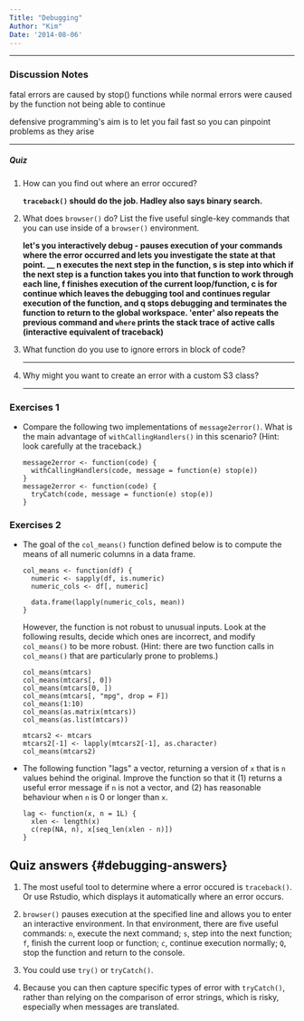 ```yaml
---
Title: "Debugging"
Author: "Kim"
Date: '2014-08-06'
---
```


***

### Discussion Notes

fatal errors are caused by stop() functions while normal errors were caused by the function not being able to continue

defensive programming's aim is to let you fail fast so you can pinpoint problems as they arise


***

##### Quiz

1. How can you find out where an error occured?

	**`traceback()` should do the job.  Hadley also says binary search.**

1. What does `browser()` do? List the five useful single-key commands
   that you can use inside of a `browser()` environment.
   
   **let's you interactively debug - pauses execution of your commands where the error occurred and lets you investigate the state at that point.
     __ n executes the next step in the function, s is step into which if the next 
    step is a function takes you into that function to work through each line, 
    f finishes execution of the current loop/function, c is for continue which leaves the debugging
     tool and continues regular execution of the function, and q stops debugging and terminates the function to return to the global
      workspace. 'enter' also repeats the previous command and `where` prints the stack trace of active calls (interactive equivalent of traceback)**
   
1. What function do you use to ignore errors in block of code?

	** **

1. Why might you want to create an error with a custom S3 class?

	** **



### Exercises 1

* Compare the following two implementations of `message2error()`. What is the
  main advantage of `withCallingHandlers()` in this scenario? (Hint: look
  carefully at the traceback.)

    ```{r}
    message2error <- function(code) {
      withCallingHandlers(code, message = function(e) stop(e))
    }
    message2error <- function(code) {
      tryCatch(code, message = function(e) stop(e))
    }
    ```


### Exercises 2

* The goal of the `col_means()` function defined below is to compute the means
  of all numeric columns in a data frame.

    ```{r}
    col_means <- function(df) {
      numeric <- sapply(df, is.numeric)
      numeric_cols <- df[, numeric]

      data.frame(lapply(numeric_cols, mean))
    }
    ```

    However, the function is not robust to unusual inputs. Look at
    the following results, decide which ones are incorrect, and modify
    `col_means()` to be more robust. (Hint: there are two function calls
    in `col_means()` that are particularly prone to problems.)

    ```{r, eval = FALSE}
    col_means(mtcars)
    col_means(mtcars[, 0])
    col_means(mtcars[0, ])
    col_means(mtcars[, "mpg", drop = F])
    col_means(1:10)
    col_means(as.matrix(mtcars))
    col_means(as.list(mtcars))

    mtcars2 <- mtcars
    mtcars2[-1] <- lapply(mtcars2[-1], as.character)
    col_means(mtcars2)
    ```

* The following function "lags" a vector, returning a version of `x` that is `n`
  values behind the original. Improve the function so that it (1) returns a
  useful error message if `n` is not a vector, and (2) has reasonable behaviour
  when `n` is 0 or longer than `x`.

    ```{r}
    lag <- function(x, n = 1L) {
      xlen <- length(x)
      c(rep(NA, n), x[seq_len(xlen - n)])
    }
    ```



## Quiz answers {#debugging-answers}

1. The most useful tool to determine where a error occured is `traceback()`.
   Or use Rstudio, which displays it automatically where an error occurs.
   
1. `browser()` pauses execution at the specified line and allows you to
   enter an interactive environment. In that environment, there are five
   useful commands: `n`, execute the next command; `s`, step into the 
   next function; `f`, finish the current loop or function; `c`, continue
   execution normally; `Q`, stop the function and return to the console.
   
1. You could use `try()` or `tryCatch()`.

1. Because you can then capture specific types of error with `tryCatch()`,
   rather than relying on the comparison of error strings, which is risky,
   especially when messages are translated.